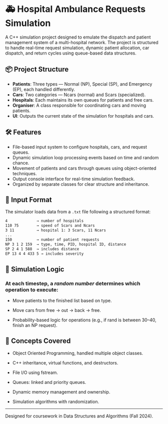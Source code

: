 # 🚑 Hospital Ambulance Requests Simulation

A C++ simulation project designed to emulate the dispatch and patient management system of a multi-hospital network. The project is structured to handle real-time request simulation, dynamic patient allocation, car dispatch, and return cycles using queue-based data structures.

## 📦 Project Structure

- **Patients**: Three types — Normal (NP), Special (SP), and Emergency (EP), each handled differently.
- **Cars**: Two categories — Ncars (normal) and Scars (specialized).
- **Hospitals**: Each maintains its own queues for patients and free cars.
- **Organiser**: A class responsible for coordinating cars and moving patients.
- **UI**: Outputs the current state of the simulation for hospitals and cars.

## 🛠 Features

- File-based input system to configure hospitals, cars, and request queues.
- Dynamic simulation loop processing events based on time and random chance.
- Movement of patients and cars through queues using object-oriented techniques.
- Output console interface for real-time simulation feedback.
- Organized by separate classes for clear structure and inheritance.

## 🧪 Input Format

The simulator loads data from a `.txt` file following a structured format:

```txt
4             → number of hospitals
110 75        → speed of Scars and Ncars
3 11          → hospital 1: 3 Scars, 11 Ncars
...
150           → number of patient requests
NP 3 1 2 159  → type, time, PID, hospital ID, distance
SP 2 4 1 588  → includes distance
EP 13 4 4 433 5 → includes severity
```
## 🔁 Simulation Logic
### At each timestep, a *random number* determines which operation to execute:

* Move patients to the finished list based on type.

* Move cars from free → out → back → free.

* Probability-based logic for operations (e.g., if rand is between 30–40, finish an NP request).

## 🧠 Concepts Covered
* Object Oriented Programming, handled multiple object classes.
* C++ inheritance, virtual functions, and destructors.

* File I/O using fstream.

* Queues: linked and priority queues.

* Dynamic memory management and ownership.

* Simulation algorithms with randomization.

--- 
Designed for coursework in Data Structures and Algorithms (Fall 2024).


